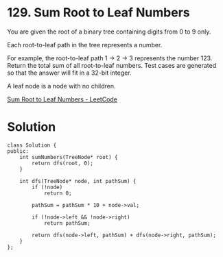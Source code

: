 # 129. Sum Root to Leaf Numbers

You are given the root of a binary tree containing digits from 0 to 9 only.

Each root-to-leaf path in the tree represents a number.

For example, the root-to-leaf path 1 -> 2 -> 3 represents the number 123.
Return the total sum of all root-to-leaf numbers. Test cases are generated so that the answer will fit in a 32-bit integer.

A leaf node is a node with no children.

[Sum Root to Leaf Numbers - LeetCode](https://leetcode.com/problems/sum-root-to-leaf-numbers/?envType=daily-question&envId=2024-04-15)

# Solution

```
class Solution {
public:
    int sumNumbers(TreeNode* root) {
        return dfs(root, 0);
    }
    
    int dfs(TreeNode* node, int pathSum) {
        if (!node)
            return 0;
        
        pathSum = pathSum * 10 + node->val;
        
        if (!node->left && !node->right)
            return pathSum;
        
        return dfs(node->left, pathSum) + dfs(node->right, pathSum);
    }
};
```